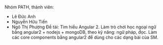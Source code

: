 ﻿Nhóm PATH, thành viên:
- Lê Đức Anh
- Nguyễn Hữu Tiến
- Ngô Thị Phượng
Đề tài:
Tìm hiểu Angular 2.
Làm trò chơi học ngoại ngữ bằng angular2 + nodejs + mongoDB, theo kỹ năng: ngữ pháp, đọc.
Làm các core components bằng angular2 để dùng cho các dạng bài của SM.